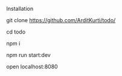 Installation

git clone https://github.com/ArditKurti/todo/

cd todo

npm i

npm run start:dev

open localhost:8080
